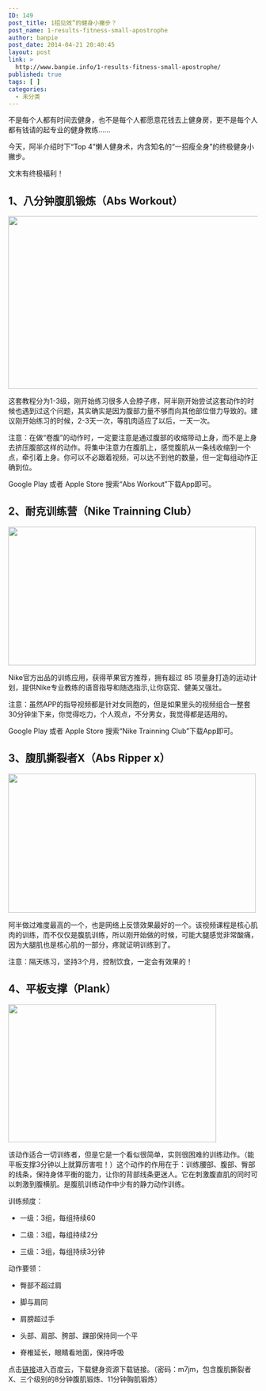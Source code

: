 ```yaml
---
ID: 149
post_title: 1招见效”的健身小撇步？
post_name: 1-results-fitness-small-apostrophe
author: banpie
post_date: 2014-04-21 20:40:45
layout: post
link: >
  http://www.banpie.info/1-results-fitness-small-apostrophe/
published: true
tags: [ ]
categories:
  - 未分类
---
```

不是每个人都有时间去健身，也不是每个人都愿意花钱去上健身房，更不是每个人都有钱请的起专业的健身教练……

今天，阿半介绍时下“Top 4”懒人健身术，内含知名的“一招瘦全身”的终极健身小撇步。

文末有终极福利！

## 1、八分钟腹肌锻炼（Abs Workout）

<img class="alignnone size-full wp-image-717" src="http://www.banpie.info/wp-content/uploads/2018/11/0-31.jpg" width="620" height="349" alt="" />

这套教程分为1-3级，刚开始练习很多人会脖子疼，阿半刚开始尝试这套动作的时候也遇到过这个问题，其实确实是因为腹部力量不够而向其他部位借力导致的。建议刚开始练习的时候，2-3天一次，等肌肉适应了以后，一天一次。

注意：在做“卷腹”的动作时，一定要注意是通过腹部的收缩带动上身，而不是上身去挤压腹部这样的动作。将集中注意力在腹肌上，感觉腹肌从一条线收缩到一个点，牵引着上身。你可以不必跟着视频，可以达不到他的数量，但一定每组动作正确到位。

Google Play 或者 Apple Store 搜索“Abs Workout”下载App即可。

## 2、耐克训练营（Nike Trainning Club）

<img class="alignnone size-full wp-image-718" src="http://www.banpie.info/wp-content/uploads/2018/11/0-12.png" width="500" height="280" alt="" />

Nike官方出品的训练应用，获得苹果官方推荐，拥有超过 85 项量身打造的运动计划，提供Nike专业教练的语音指导和随选指示,让你窈窕、健美又强壮。

注意：虽然APP的指导视频都是针对女同胞的，但是如果里头的视频组合一整套30分钟坐下来，你觉得吃力，个人观点，不分男女，我觉得都是适用的。

Google Play 或者 Apple Store 搜索“Nike Trainning Club”下载App即可。

## 3、腹肌撕裂者X（Abs Ripper x）

<img class="alignnone size-full wp-image-719" src="http://www.banpie.info/wp-content/uploads/2018/11/0-32.jpg" width="500" height="281" alt="" />

阿半做过难度最高的一个，也是网络上反馈效果最好的一个。该视频课程是核心肌肉的训练，而不仅仅是腹肌训练，所以刚开始做的时候，可能大腿感觉非常酸痛，因为大腿肌也是核心肌的一部分，疼就证明训练到了。

注意：隔天练习，坚持3个月，控制饮食，一定会有效果的！

## 4、平板支撑（Plank）

<img class="alignnone size-full wp-image-720" src="http://www.banpie.info/wp-content/uploads/2018/11/0-33.jpg" width="420" height="279" alt="" />

该动作适合一切训练者，但是它是一个看似很简单，实则很困难的训练动作。（能平板支撑3分钟以上就算厉害啦！）这个动作的作用在于：训练腰部、腹部、臀部的线条，保持身体平衡的能力，让你的背部线条更迷人。它在刺激腹直肌的同时可以刺激到腹横肌。是腹肌训练动作中少有的静力动作训练。

训练频度：

*   一级：3组，每组持续60

*   二级：3组，每组持续2分

*   三级：3组，每组持续3分钟

动作要领：

*   臀部不超过肩

*   脚与肩同

*   肩膀超过手

*   头部、肩部、胯部、踝部保持同一个平

*   脊椎延长，眼睛看地面，保持呼吸

点击[链接][1]进入百度云，下载健身资源下载链接。（密码：m7jm，包含腹肌撕裂者X、三个级别的8分钟腹肌锻炼、11分钟胸肌锻炼）

 [1]: http://pan.baidu.com/s/1gdFZa0b